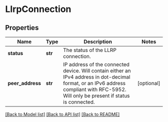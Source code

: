# LlrpConnection

## Properties
Name | Type | Description | Notes
------------ | ------------- | ------------- | -------------
**status** | **str** | The status of the LLRP connection. | 
**peer_address** | **str** | IP address of the connected device. Will contain either an IPv4 address in dot-decimal format, or an IPv6 address compliant with RFC-5952. Will only be present if status is connected.  | [optional] 

[[Back to Model list]](../README.md#documentation-for-models) [[Back to API list]](../README.md#documentation-for-api-endpoints) [[Back to README]](../README.md)


